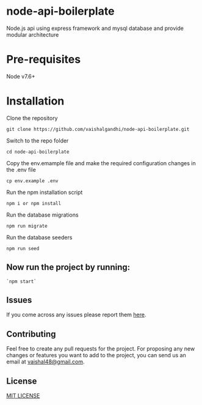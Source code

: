# node-api-boilerplate
Node.js api using express framework and mysql database and provide modular architecture

# Pre-requisites

  Node v7.6+

# Installation

Clone the repository

    git clone https://github.com/vaishalgandhi/node-api-boilerplate.git

Switch to the repo folder

    cd node-api-boilerplate

Copy the env.emample file and make the required configuration changes in the .env file

    cp env.example .env

Run the npm installation script

    npm i or npm install

Run the database migrations

    npm run migrate

Run the database seeders

    npm run seed

## Now run the project by running:

    `npm start`

## Issues

If you come across any issues please report them [here](https://github.com/vaishalgandhi/node-api-boilerplate/issues).

## Contributing
Feel free to create any pull requests for the project. For proposing any new changes or features you want to add to the project, you can send us an email at vaishal48@gmail.com.

## License

[MIT LICENSE](https://github.com/vaishalgandhi/node-api-boilerplate/blob/master/LICENSE)

